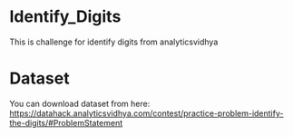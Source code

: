 # Identify_Digits
This is challenge for identify digits from analyticsvidhya
# Dataset
You can download dataset from here: https://datahack.analyticsvidhya.com/contest/practice-problem-identify-the-digits/#ProblemStatement
